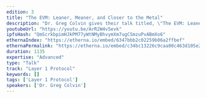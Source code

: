 ```yaml
---
edition: 3
title: "The EVM: Leaner, Meaner, and Closer to the Metal"
description: "Dr. Greg Colvin gives their talk titled, \"The EVM: Leaner, Meaner, and Closer to the Metal\""
youtubeUrl: "https://youtu.be/ArR2W4v5evk"
ipfsHash: "QmScrkbpimHJkPM77yWtNMyBhvymXm7ugCSmzuPvABmXo6"
ethernaIndex: "https://etherna.io/embed/6347bbb2c02259b06a2ffbef"
ethernaPermalink: "https://etherna.io/embed/c34bc13226c9caa00c463d105e241a454048691ef961ac19801e0455c8f292b0"
duration: 1135
expertise: "Advanced"
type: "Talk"
track: "Layer 1 Protocol"
keywords: []
tags: ['Layer 1 Protocol']
speakers: ['Dr. Greg Colvin']
---
```

